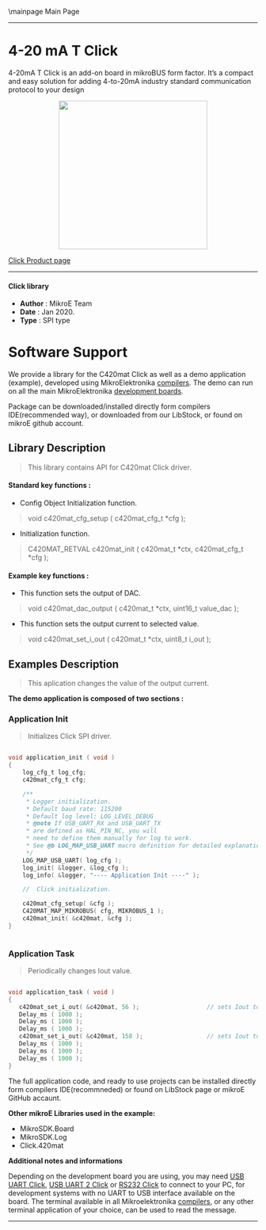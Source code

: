\mainpage Main Page
 
 

---
# 4-20 mA T Click

4-20mA T Click is an add-on board in mikroBUS form factor. It’s a compact and easy solution for adding 4-to-20mA industry standard communication protocol to your design

<p align="center">
  <img src="https://download.mikroe.com/images/click_for_ide/420mat_click.png" height=300px>
</p>

[Click Product page](https://www.mikroe.com/4-20ma-t-click)

---


#### Click library 

- **Author**        : MikroE Team
- **Date**          : Jan 2020.
- **Type**          : SPI type


# Software Support

We provide a library for the C420mat Click 
as well as a demo application (example), developed using MikroElektronika 
[compilers](https://shop.mikroe.com/compilers). 
The demo can run on all the main MikroElektronika [development boards](https://shop.mikroe.com/development-boards).

Package can be downloaded/installed directly form compilers IDE(recommended way), or downloaded from our LibStock, or found on mikroE github account. 

## Library Description

> This library contains API for C420mat Click driver.

#### Standard key functions :

- Config Object Initialization function.
> void c420mat_cfg_setup ( c420mat_cfg_t *cfg ); 
 
- Initialization function.
> C420MAT_RETVAL c420mat_init ( c420mat_t *ctx, c420mat_cfg_t *cfg );



#### Example key functions :

- This function sets the output of DAC.
> void c420mat_dac_output ( c420mat_t *ctx, uint16_t value_dac );
 
- This function sets the output current to selected value.
> void c420mat_set_i_out ( c420mat_t *ctx, uint8_t i_out );


## Examples Description

> This aplication changes the value of the output current.

**The demo application is composed of two sections :**

### Application Init 

> Initializes Click SPI driver.

```c

void application_init ( void )
{
    log_cfg_t log_cfg;
    c420mat_cfg_t cfg;

    /** 
     * Logger initialization.
     * Default baud rate: 115200
     * Default log level: LOG_LEVEL_DEBUG
     * @note If USB_UART_RX and USB_UART_TX 
     * are defined as HAL_PIN_NC, you will 
     * need to define them manually for log to work. 
     * See @b LOG_MAP_USB_UART macro definition for detailed explanation.
     */
    LOG_MAP_USB_UART( log_cfg );
    log_init( &logger, &log_cfg );
    log_info( &logger, "---- Application Init ----" );

    //  Click initialization.

    c420mat_cfg_setup( &cfg );
    C420MAT_MAP_MIKROBUS( cfg, MIKROBUS_1 );
    c420mat_init( &c420mat, &cfg );
}
  
```

### Application Task

> Periodically changes Iout value.

```c

void application_task ( void )
{
   c420mat_set_i_out( &c420mat, 56 );                   // sets Iout to 5.6mA
   Delay_ms ( 1000 );
   Delay_ms ( 1000 );
   Delay_ms ( 1000 );
   c420mat_set_i_out( &c420mat, 158 );                  // sets Iout to 15.8mA
   Delay_ms ( 1000 );
   Delay_ms ( 1000 );
   Delay_ms ( 1000 );
}  

```


The full application code, and ready to use projects can be  installed directly form compilers IDE(recommneded) or found on LibStock page or mikroE GitHub accaunt.

**Other mikroE Libraries used in the example:** 

- MikroSDK.Board
- MikroSDK.Log
- Click.420mat

**Additional notes and informations**

Depending on the development board you are using, you may need 
[USB UART Click](https://shop.mikroe.com/usb-uart-click), 
[USB UART 2 Click](https://shop.mikroe.com/usb-uart-2-click) or 
[RS232 Click](https://shop.mikroe.com/rs232-click) to connect to your PC, for 
development systems with no UART to USB interface available on the board. The 
terminal available in all Mikroelektronika 
[compilers](https://shop.mikroe.com/compilers), or any other terminal application 
of your choice, can be used to read the message.



---
